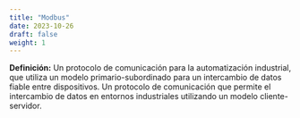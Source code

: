 ```yaml
---
title: "Modbus"
date: 2023-10-26
draft: false
weight: 1
---
```


**Definición:** Un protocolo de comunicación para la automatización industrial, que utiliza un modelo primario-subordinado para un intercambio de datos fiable entre dispositivos. Un protocolo de comunicación que permite el intercambio de datos en entornos industriales utilizando un modelo cliente-servidor.
